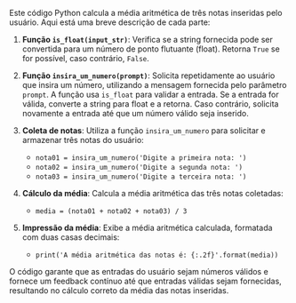 Este código Python calcula a média aritmética de três notas inseridas pelo usuário. Aqui está uma breve descrição de cada parte:

1. **Função `is_float(input_str)`**: Verifica se a string fornecida pode ser convertida para um número de ponto flutuante (float). Retorna `True` se for possível, caso contrário, `False`.

2. **Função `insira_um_numero(prompt)`**: Solicita repetidamente ao usuário que insira um número, utilizando a mensagem fornecida pelo parâmetro `prompt`. A função usa `is_float` para validar a entrada. Se a entrada for válida, converte a string para float e a retorna. Caso contrário, solicita novamente a entrada até que um número válido seja inserido.

3. **Coleta de notas**: Utiliza a função `insira_um_numero` para solicitar e armazenar três notas do usuário:
    - `nota01 = insira_um_numero('Digite a primeira nota: ')`
    - `nota02 = insira_um_numero('Digite a segunda nota: ')`
    - `nota03 = insira_um_numero('Digite a terceira nota: ')`

4. **Cálculo da média**: Calcula a média aritmética das três notas coletadas:
    - `media = (nota01 + nota02 + nota03) / 3`

5. **Impressão da média**: Exibe a média aritmética calculada, formatada com duas casas decimais:
    - `print('A média aritmética das notas é: {:.2f}'.format(media))`

O código garante que as entradas do usuário sejam números válidos e fornece um feedback contínuo até que entradas válidas sejam fornecidas, resultando no cálculo correto da média das notas inseridas.
